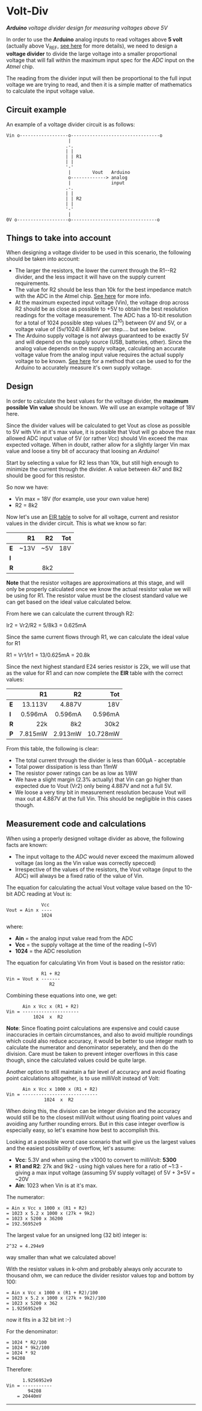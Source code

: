 Volt-Div
========

*__Arduino__ voltage divider design for measuring voltages above 5V*

In order to use the **Arduino** analog inputs to read voltages above **5 volt**
(actually above V<sub>REF</sub>, [see here][1] for more details), we need to
design a **voltage divider** to divide the large voltage into a smaller
proportional voltage that will fall within the maximum input spec for the *ADC*
input on the *Atmel* chip.

The reading from the divider input will then be proportional to the full input
voltage we are trying to read, and then it is a simple matter of mathematics to
calculate the input voltage value.

Circuit example
---------------
An example of a voltage divider circuit is as follows:

```
Vin o------------------o---------------------------------o
                       |
                      .-.
                      | |
                      | | R1
                      | |
                      '-'
                       |        Vout   Arduino
                       o-------------> analog
                       |               input
                      .-.
                      | |
                      | | R2
                      | |
                      '-'
                       |
0V o-------------------o--------------------------------o

```

Things to take into account
---------------------------
When designing a voltage divider to be used in this scenario, the following
should be taken into account:

  * The larger the resistors, the lower the current through the R1--R2 divider,
    and the less impact it will have on the supply current requirements.
  * The value for R2 should be less than 10k for the best impedance match with
    the ADC in the Atmel chip. [See here][2] for more info.
  * At the maximum expected input voltage (Vin), the voltage drop across R2
    should be as close as possible to +5V to obtain the best resolution readings
    for the voltage measurement. The ADC has a 10-bit resolution for a total of
    1024 possible step values (2<sup>10</sup>) between 0V and 5V, or a voltage
    value of (5v/1024) 4.88mV per step.... but see below.
  * The Arduino supply voltage is not always guaranteed to be exactly 5V and
    will depend on the supply source (USB, batteries, other). Since the analog
    value depends on the supply voltage, calculating an accurate voltage value
    from the analog input value requires the actual supply voltage to be known.
    [See here][4] for a method that can be used to for the Arduino to accurately
    measure it's own supply voltage.

Design
------
In order to calculate the best values for the voltage divider, the **maximum
possible Vin value** should be known. We will use an example voltage of 18V
here.

Since the divider values will be calculated to get Vout as close as possible to
5V with Vin at it's max value, it is possible that Vout will go above the max
allowed ADC input value of 5V (or rather Vcc) should Vin exceed the max expected
voltage. When in doubt, rather allow for a slightly larger Vin max value and loose
a tiny bit of accuracy that loosing an *Arduino*!

Start by selecting a value for R2 less than 10k, but still high enough to minimize
the current through the divider. A value between 4k7 and 8k2 should be good for this
resistor.

So now we have:

  * Vin max = 18V (for example, use your own value here)
  * R2 = 8k2

Now let's use an [EIR table][3] to solve for all voltage, current and resistor
values in the divider circuit. This is what we know so far:

|     | **R1** | **R2** | **Tot** |
|-----|-------:|-------:|--------:|
|**E**|   ~13V |    ~5V |     18V |
|**I**|        |        |         |
|**R**|        |    8k2 |         |

**Note** that the resistor voltages are approximations at this stage, and will
only be properly calculated once we know the actual resistor value we will be
using for R1. The resistor value must be the closest standard value we can get
based on the ideal value calculated below.

From here we can calculate the current through R2:

  Ir2 = Vr2/R2 = 5/8k3 = 0.625mA

Since the same current flows through R1, we can calculate the ideal value for R1

  R1 = Vr1/Ir1 = 13/0.625mA = 20.8k

Since the next highest standard E24 series resistor is 22k, we will use that as
the value for R1 and can now complete the **EIR** table with the correct values:

|     | **R1** | **R2** | **Tot** |
|-----|-------:|-------:|--------:|
|**E**|13.113V | 4.887V |     18V |
|**I**|0.596mA |0.596mA | 0.596mA |
|**R**|    22k |    8k2 |    30k2 |
|**P**|7.815mW |2.913mW |10.728mW |

From this table, the following is clear:

  * The total current through the divider is less than 600&micro;A - acceptable
  * Total power dissipation is less than 11mW
  * The resistor power ratings can be as low as 1/8W
  * We have a slight margin (2.3% actually) that Vin can go higher than expected
    due to Vout (Vr2) only being 4.887V and not a full 5V.
  * We loose a very tiny bit in measurement resolution because Vout will max out
    at 4.887V at the full Vin. This should be negligible in this cases though.


Measurement code and calculations
---------------------------------
When using a properly designed voltage divider as above, the following facts are
known:

  * The input voltage to the *ADC* would never exceed the maximum allowed
    voltage (as long as the Vin value was correctly specced)
  * Irrespective of the values of the resistors, the Vout voltage (input to the
    ADC) will always be a fixed ratio of the value of Vin.

The equation for calculating the actual Vout voltage value based on the 10-bit
ADC reading at Vout is:

```
             Vcc
Vout = Ain x ----
             1024
```

where:

  * **Ain** = the analog input value read from the ADC
  * **Vcc** = the supply voltage at the time of the reading (~5V)
  * **1024** = the ADC resolution

The equation for calculating Vin from Vout is based on the resistor ratio:

```
             R1 + R2
Vin = Vout x -------
                R2
```

Combining these equations into one, we get:

```
      Ain x Vcc x (R1 + R2)
Vin = ---------------------
          1024  x  R2
```

**Note**:
Since floating point calculations are expensive and could cause inaccuracies in
certain circumstances, and also to avoid multiple roundings which could also
reduce accuracy, it would be better to use integer math to calculate the numerator
and denominator seperately, and then do the division.
Care must be taken to prevent integer overflows in this case though, since the
calculated values could be quite large.

Another option to still maintain a fair level of accuracy and avoid floating point
calculations altogether, is to use milliVolt instead of Volt:


```
      Ain x Vcc x 1000 x (R1 + R2)
Vin = ----------------------------
              1024  x  R2
```

When doing this, the division can be integer division and the accuracy would still
be to the closest milliVolt without using floating point values and avoiding any
further rounding errors. But in this case integer overflow is especially easy, so
let's examine how best to accomplish this.

Looking at a possible worst case scenario that will give us the largest values and
the easiest possibility of overflow, let's assume:

  * **Vcc**: 5.3V and when using the x1000 to convert to milliVolt: **5300**
  * **R1 and R2**: 27k and 9k2 - using high values here for a ratio of ~1:3 - giving
    a max input voltage (assuming 5V supply voltage) of 5V + 3*5V = ~20V
  * **Ain**: 1023 when Vin is at it's max.

The numerator:

    = Ain x Vcc x 1000 x (R1 + R2)
    = 1023 x 5.2 x 1000 x (27k + 9k2)
    = 1023 x 5200 x 36200
    = 192.56952e9

The largest value for an unsigned long (32 bit) integer is:

    2^32 = 4.294e9

way smaller than what we calculated above!

With the resistor values in k-ohm and probably always only accurate to thousand
ohm, we can reduce the divider resistor values top and bottom by 100:

    = Ain x Vcc x 1000 x (R1 + R2)/100
    = 1023 x 5.2 x 1000 x (27k + 9k2)/100
    = 1023 x 5200 x 362
    = 1.9256952e9

now it fits in a 32 bit int :-)

For the denominator:

    = 1024 * R2/100
    = 1024 * 9k2/100
    = 1024 * 92
    = 94208

Therefore:

          1.9256952e9
    Vin = -----------
            94208
        = 20440mV


------------------------------------------------------------------------------

[1]: http://forum.arduino.cc/index.php/topic,13395.0.html
[2]: http://forum.arduino.cc/index.php/topic,15631.0.html
[3]: http://www.allaboutcircuits.com/vol_1/chpt_5/2.html
[4]: https://code.google.com/p/tinkerit/wiki/SecretVoltmeter
